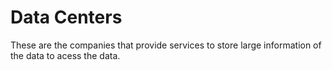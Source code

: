 # Data Centers 

These are the companies that provide services to store large information of the data to acess the data. 

